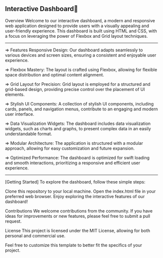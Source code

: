  Interactive Dashboard🚀
 ------------------------------------
Overview
Welcome to our interactive dashboard, a modern and responsive web application designed to provide users with a visually appealing and user-friendly experience. This dashboard is built using HTML and CSS, with a focus on leveraging the power of Flexbox and Grid layout techniques.

---------------------------------------
=> Features
Responsive Design: Our dashboard adapts seamlessly to various devices and screen sizes, ensuring a consistent and enjoyable user experience.


=> Flexbox Mastery: The layout is crafted using Flexbox, allowing for flexible space distribution and optimal content alignment.


=> Grid Layout for Precision: Grid layout is employed for a structured and grid-based design, providing precise control over the placement of UI elements.


=> Stylish UI Components: A collection of stylish UI components, including cards, panels, and navigation menus, contribute to an engaging and modern user interface.


=> Data Visualization Widgets: The dashboard includes data visualization widgets, such as charts and graphs, to present complex data in an easily understandable format.


=> Modular Architecture: The application is structured with a modular approach, allowing for easy customization and future expansion.


=> Optimized Performance: The dashboard is optimized for swift loading and smooth interactions, prioritizing a responsive and efficient user experience.


----------------------------------------------------------------------------------------------------------------------
[Getting Started]
To explore the dashboard, follow these simple steps:

Clone this repository to your local machine.
Open the index.html file in your preferred web browser.
Enjoy exploring the interactive features of our dashboard!

Contributions
We welcome contributions from the community. If you have ideas for improvements or new features, please feel free to submit a pull request.

License
This project is licensed under the MIT License, allowing for both personal and commercial use.

Feel free to customize this template to better fit the specifics of your project.





